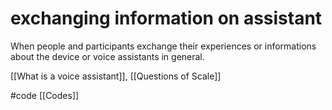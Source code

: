 # exchanging information on assistant
When people and participants exchange their experiences or informations about the device or voice assistants in general.

[[What is a voice assistant]], [[Questions of Scale]]

#code [[Codes]]